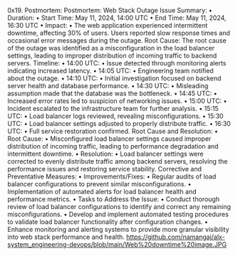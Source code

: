 0x19. Postmortem: 
 Postmortem: Web Stack Outage
Issue Summary:
•	Duration:
•	Start Time: May 11, 2024, 14:00 UTC
•	End Time: May 11, 2024, 16:30 UTC
•	Impact:
•	The web application experienced intermittent downtime, affecting 30% of users. Users reported slow response times and occasional error messages during the outage.
Root Cause:
The root cause of the outage was identified as a misconfiguration in the load balancer settings, leading to improper distribution of incoming traffic to backend servers.
Timeline:
•	14:00 UTC:
•	Issue detected through monitoring alerts indicating increased latency.
•	14:05 UTC:
•	Engineering team notified about the outage.
•	14:10 UTC:
•	Initial investigation focused on backend server health and database performance.
•	14:30 UTC:
•	Misleading assumption made that the database was the bottleneck.
•	14:45 UTC:
•	Increased error rates led to suspicion of networking issues.
•	15:00 UTC:
•	Incident escalated to the infrastructure team for further analysis.
•	15:15 UTC:
•	Load balancer logs reviewed, revealing misconfigurations.
•	15:30 UTC:
•	Load balancer settings adjusted to properly distribute traffic.
•	16:30 UTC:
•	Full service restoration confirmed.
Root Cause and Resolution:
•	Root Cause:
•	Misconfigured load balancer settings caused improper distribution of incoming traffic, leading to performance degradation and intermittent downtime.
•	Resolution:
•	Load balancer settings were corrected to evenly distribute traffic among backend servers, resolving the performance issues and restoring service stability.
Corrective and Preventative Measures:
•	Improvements/Fixes:
•	Regular audits of load balancer configurations to prevent similar misconfigurations.
•	Implementation of automated alerts for load balancer health and performance metrics.
•	Tasks to Address the Issue:
•	Conduct thorough review of load balancer configurations to identify and correct any remaining misconfigurations.
•	Develop and implement automated testing procedures to validate load balancer functionality after configuration changes.
•	Enhance monitoring and alerting systems to provide more granular visibility into web stack performance and health.
https://github.com/namangaj/alx-system_engineering-devops/blob/main/Web%20downtime%20image.JPG
